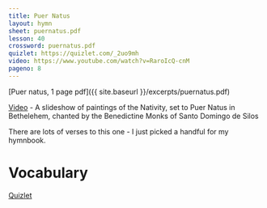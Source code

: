 ```yaml
---
title: Puer Natus
layout: hymn
sheet: puernatus.pdf
lesson: 40
crossword: puernatus.pdf
quizlet: https://quizlet.com/_2uo9mh
video: https://www.youtube.com/watch?v=RaroIcQ-cnM
pageno: 8
---
```


[Puer natus, 1 page pdf]({{ site.baseurl }}/excerpts/puernatus.pdf)

[Video](https://www.youtube.com/watch?v=RaroIcQ-cnM) - A slideshow of paintings of the Nativity, set to Puer Natus in Bethelehem, 
chanted by the Benedictine Monks of Santo Domingo de Silos

There are lots of verses to this one - I just picked a handful for my hymnbook.

# Vocabulary

[Quizlet](https://quizlet.com/_2uo9mh)
